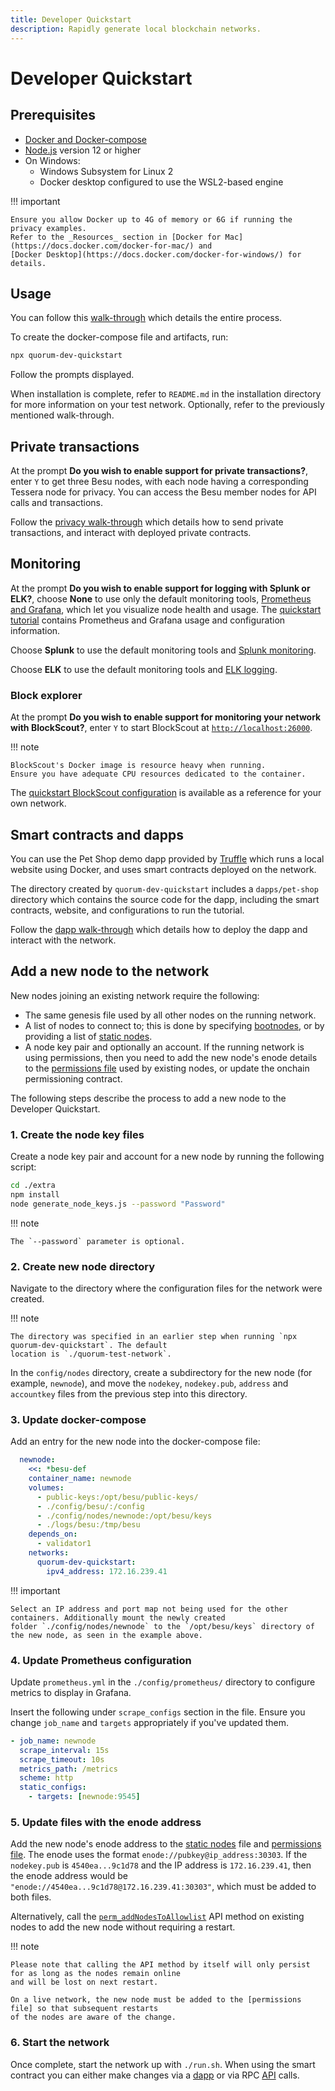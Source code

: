 ```yaml
---
title: Developer Quickstart
description: Rapidly generate local blockchain networks.
---
```


# Developer Quickstart

## Prerequisites

- [Docker and Docker-compose](https://docs.docker.com/compose/install/)
- [Node.js](https://nodejs.org/en/download/) version 12 or higher
- On Windows:
    - Windows Subsystem for Linux 2
    - Docker desktop configured to use the WSL2-based engine

!!! important

    Ensure you allow Docker up to 4G of memory or 6G if running the privacy examples.
    Refer to the _Resources_ section in [Docker for Mac](https://docs.docker.com/docker-for-mac/) and
    [Docker Desktop](https://docs.docker.com/docker-for-windows/) for details.

## Usage

You can follow this [walk-through](https://consensys.net/quorum/products/guides/getting-started-with-consensys-quorum/)
which details the entire process.

To create the docker-compose file and artifacts, run:

```bash
npx quorum-dev-quickstart
```

Follow the prompts displayed.

When installation is complete, refer to `README.md` in the installation directory for more information
on your test network. Optionally, refer to the previously mentioned walk-through.

## Private transactions

At the prompt **Do you wish to enable support for private transactions?**, enter `Y` to get three Besu nodes, with each
node having a corresponding Tessera node for privacy. You can access the Besu member nodes for API calls and
transactions.

Follow the [privacy walk-through](./Examples/Privacy-Example.md) which details how to send private
transactions, and interact with deployed private contracts.

## Monitoring

At the prompt **Do you wish to enable support for logging with Splunk or ELK?**, choose **None** to use only the default
monitoring tools, [Prometheus and Grafana](../HowTo/Monitor/Metrics.md), which let you visualize node health and usage.
The [quickstart tutorial](Examples/Private-Network-Example.md#monitor-nodes-with-prometheus-and-grafana) contains Prometheus
and Grafana usage and configuration information.

Choose **Splunk** to use the default monitoring tools and [Splunk monitoring](../HowTo/Monitor/Splunk-Enterprise.md).

Choose **ELK** to use the default monitoring tools and [ELK logging](../HowTo/Monitor/Elastic-Stack.md).

### Block explorer

At the prompt **Do you wish to enable support for monitoring your network with BlockScout?**, enter `Y` to start
BlockScout at [`http://localhost:26000`](http://localhost:26000).

!!! note

    BlockScout's Docker image is resource heavy when running.
    Ensure you have adequate CPU resources dedicated to the container.

The [quickstart BlockScout configuration](https://github.com/ConsenSys/quorum-dev-quickstart/blob/master/templates/besu/docker-compose.yml)
is available as a reference for your own network.

## Smart contracts and dapps

You can use the Pet Shop demo dapp provided by [Truffle](https://www.trufflesuite.com/tutorial) which runs
a local website using Docker, and uses smart contracts deployed on the network.

The directory created by `quorum-dev-quickstart` includes a `dapps/pet-shop` directory which contains
the source code for the dapp, including the smart contracts, website, and configurations to run
the tutorial.

Follow the [dapp walk-through](Examples/Private-Network-Example.md#smart-contract-and-dapp-usage) which details
how to deploy the dapp and interact with the network.

## Add a new node to the network

New nodes joining an existing network require the following:

- The same genesis file used by all other nodes on the running network.
- A list of nodes to connect to; this is done by specifying [bootnodes], or by providing a list of [static nodes].
- A node key pair and optionally an account. If the running network is using permissions, then you need
  to add the new node's enode details to the [permissions file] used by existing nodes, or update
  the onchain permissioning contract.

The following steps describe the process to add a new node to the Developer Quickstart.

### 1. Create the node key files

Create a node key pair and account for a new node by running the following script:

```bash
cd ./extra
npm install
node generate_node_keys.js --password "Password"
```

!!! note

    The `--password` parameter is optional.

### 2. Create new node directory

Navigate to the directory where the configuration files for the network were created.

!!! note

    The directory was specified in an earlier step when running `npx quorum-dev-quickstart`. The default
    location is `./quorum-test-network`.

In the `config/nodes` directory, create a subdirectory for the new node (for example, `newnode`), and move the
`nodekey`, `nodekey.pub`, `address` and `accountkey` files from the previous step into this directory.

### 3. Update docker-compose

Add an entry for the new node into the docker-compose file:

```yaml
  newnode:
    <<: *besu-def
    container_name: newnode
    volumes:
      - public-keys:/opt/besu/public-keys/
      - ./config/besu/:/config
      - ./config/nodes/newnode:/opt/besu/keys
      - ./logs/besu:/tmp/besu
    depends_on:
      - validator1
    networks:
      quorum-dev-quickstart:
        ipv4_address: 172.16.239.41
```

!!! important

    Select an IP address and port map not being used for the other containers. Additionally mount the newly created
    folder `./config/nodes/newnode` to the `/opt/besu/keys` directory of the new node, as seen in the example above.

### 4. Update Prometheus configuration

Update `prometheus.yml` in the `./config/prometheus/` directory to configure metrics to display in Grafana.

Insert the following under `scrape_configs` section in the file. Ensure you change `job_name` and `targets`
appropriately if you've updated them.

```yaml
- job_name: newnode
  scrape_interval: 15s
  scrape_timeout: 10s
  metrics_path: /metrics
  scheme: http
  static_configs:
    - targets: [newnode:9545]
```

### 5. Update files with the enode address

Add the new node's enode address to the [static nodes] file and [permissions file].
The enode uses the format `enode://pubkey@ip_address:30303`.
If the `nodekey.pub` is `4540ea...9c1d78` and the IP address is `172.16.239.41`, then the enode
address would be `"enode://4540ea...9c1d78@172.16.239.41:30303"`,
which must be added to both files.

Alternatively, call the
[`perm_addNodesToAllowlist`](https://besu.hyperledger.org/en/latest/Reference/API-Methods/#perm_addnodestoallowlist)
API method on existing nodes to add the new node without requiring a restart.

!!! note

    Please note that calling the API method by itself will only persist for as long as the nodes remain online
    and will be lost on next restart.

    On a live network, the new node must be added to the [permissions file] so that subsequent restarts
    of the nodes are aware of the change.

### 6. Start the network

Once complete, start the network up with `./run.sh`.
When using the smart contract you can either make changes via a [dapp](https://github.com/ConsenSys/permissioning-smart-contracts) or via RPC
[API] calls.

[api]: ../Reference/API-Methods.md#perm_addNodesToAllowlist
[bootnodes]: ../HowTo/Deploy/Bootnodes.md
[permissions file]: ../HowTo/Limit-Access/Local-Permissioning.md
[static nodes]: ../HowTo/Find-and-Connect/Static-Nodes.md
[allow list]: ../HowTo/Limit-Access/Local-Permissioning.md#node-allowlisting
